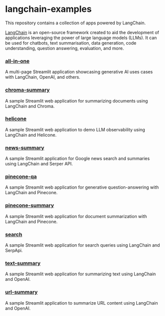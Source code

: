 # langchain-examples

This repository contains a collection of apps powered by LangChain. 

[LangChain](https://langchain.readthedocs.io/en/latest) is an open-source framework created to aid the development of applications leveraging the power of large language models (LLMs). It can be used for chatbots, text summarisation, data generation, code understanding, question answering, evaluation, and more.

### [all-in-one](https://github.com/DeepDream2045/langchain-examples/blob/main/all-in-one)
A multi-page Streamlit application showcasing generative AI uses cases with LangChain, OpenAI, and others.

### [chroma-summary](https://github.com/DeepDream2045/langchain-examples/blob/main/chroma-summary)
A sample Streamlit web application for summarizing documents using LangChain and Chroma.

### [helicone](https://github.com/DeepDream2045/langchain-examples/blob/main/helicone)
A sample Streamlit web application to demo LLM observability using LangChain and Helicone.

### [news-summary](https://github.com/DeepDream2045/langchain-examples/blob/main/news-summary)
A sample Streamlit application for Google news search and summaries using LangChain and Serper API.

### [pinecone-qa](https://github.com/DeepDream2045/langchain-examples/blob/main/pinecone-qa)
A sample Streamlit web application for generative question-answering with LangChain and Pinecone.

### [pinecone-summary](https://github.com/DeepDream2045/langchain-examples/blob/main/pinecone-summary)
A sample Streamlit web application for document summarization with LangChain and Pinecone.

### [search](https://github.com/DeepDream2045/langchain-examples/blob/main/search)
A sample Streamlit web application for search queries using LangChain and SerpApi.

### [text-summary](https://github.com/DeepDream2045/langchain-examples/blob/main/text-summary)
A sample Streamlit web application for summarizing text using LangChain and OpenAI.

### [url-summary](https://github.com/DeepDream2045/langchain-examples/blob/main/url-summary)
A sample Streamlit application to summarize URL content using LangChain and OpenAI.
